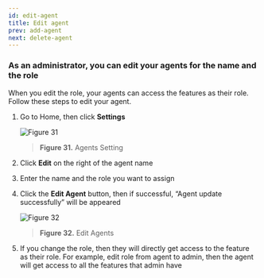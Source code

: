 ```yaml
---
id: edit-agent
title: Edit agent
prev: add-agent
next: delete-agent
---
```


### As an administrator, you can edit your agents for the name and the role

When you edit the role, your agents can access the features as their role. Follow these steps to edit your agent.

1. Go to Home, then click **Settings**

    ![Figure 31](/assets/images/products/kata-omnichat/image31.png)

    > **Figure 31.** Agents Setting

2. Click **Edit** on the right of the agent name
3. Enter the name and the role you want to assign
4. Click the **Edit Agent** button, then if successful, “Agent update successfully” will be appeared

    ![Figure 32](/assets/images/products/kata-omnichat/image32.png)

    > **Figure 32.** Edit Agents

5. If you change the role, then they will directly get access to the feature as their role. For example, edit role from agent to admin, then the agent will get access to all the features that admin have
